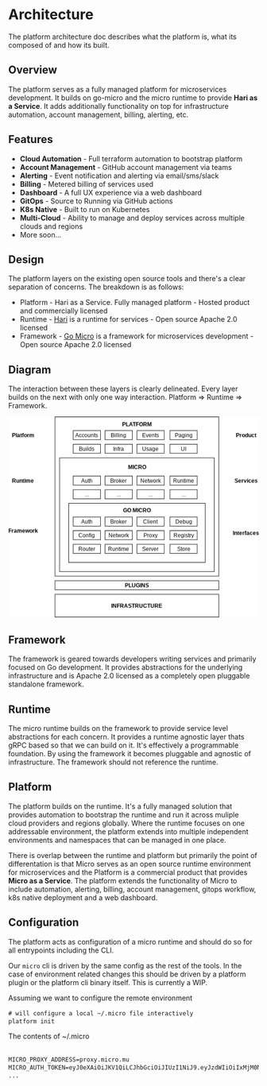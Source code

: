# Architecture

The platform architecture doc describes what the platform is, what its composed of and how its built.

## Overview

The platform serves as a fully managed platform for microservices development. It builds on go-micro 
and the micro runtime to provide **Hari as a Service**. It adds additionally functionality on top for 
infrastructure automation, account management, billing, alerting, etc.

## Features

- **Cloud Automation** - Full terraform automation to bootstrap platform
- **Account Management** - GitHub account management via teams
- **Alerting** - Event notification and alerting via email/sms/slack
- **Billing** - Metered billing of services used
- **Dashboard** - A full UX experience via a web dashboard
- **GitOps** - Source to Running via GitHub actions
- **K8s Native** - Built to run on Kubernetes
- **Multi-Cloud** - Ability to manage and deploy services across multiple clouds and regions
- More soon...

## Design

The platform layers on the existing open source tools and there's a clear separation of concerns. The breakdown 
is as follows:

- Platform - Hari as a Service. Fully managed platform - Hosted product and commercially licensed
- Runtime - [Hari](https://github.com/xinhari/hari) is a runtime for services - Open source Apache 2.0 licensed
- Framework - [Go Micro](https://github.com/micro/go-micro) is a framework for microservices development - Open source Apache 2.0 licensed

## Diagram

The interaction between these layers is clearly delineated. Every layer builds on the next with only 
one way interaction. Platform => Runtime => Framework.

<img src="images/architecture.png" />

## Framework

The framework is geared towards developers writing services and primarily focused on Go development. It provides 
abstractions for the underlying infrastructure and is Apache 2.0 licensed as a completely open pluggable standalone 
framework.

## Runtime

The micro runtime builds on the framework to provide service level abstractions for each concern. It provides a 
runtime agnostic layer thats gRPC based so that we can build on it. It's effectively a programmable foundation. 
By using the framework it becomes pluggable and agnostic of infrastructure. The framework should not reference 
the runtime.

## Platform

The platform builds on the runtime. It's a fully managed solution that provides automation to bootstrap the runtime 
and run it across muliple cloud providers and regions globally. Where the runtime focuses on one addressable 
environment, the platform extends into multiple independent environments and namespaces that can be managed in one place.

There is overlap between the runtime and platform but primarily the point of differentation is that Micro serves 
as an open source runtime environment for microservices and the Platform is a commercial product that provides 
**Micro as a Service**. The platform extends the functionality of Micro to include automation, alerting, billing, 
account management, gitops workflow, k8s native deployment and a web dashboard.

## Configuration

The platform acts as configuration of a micro runtime and should do so for all entrypoints including the CLI.

Our `micro` cli is driven by the same config as the rest of the tools. In the case of environment related changes 
this should be driven by a platform plugin or the platform cli binary itself. This is currently a WIP.

Assuming we want to configure the remote environment

```
# will configure a local ~/.micro file interactively
platform init
```

The contents of ~/.micro

```

MICRO_PROXY_ADDRESS=proxy.micro.mu
MICRO_AUTH_TOKEN=eyJ0eXAiOiJKV1QiLCJhbGciOiJIUzI1NiJ9.eyJzdWIiOiIxMjM0NTY3ODkw
...
```

